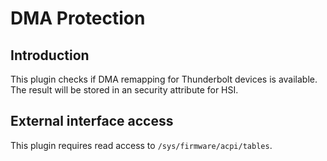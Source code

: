 DMA Protection
==============

Introduction
------------

This plugin checks if DMA remapping for Thunderbolt devices is available. The
result will be stored in an security attribute for HSI.

External interface access
-------------------------
This plugin requires read access to `/sys/firmware/acpi/tables`.

